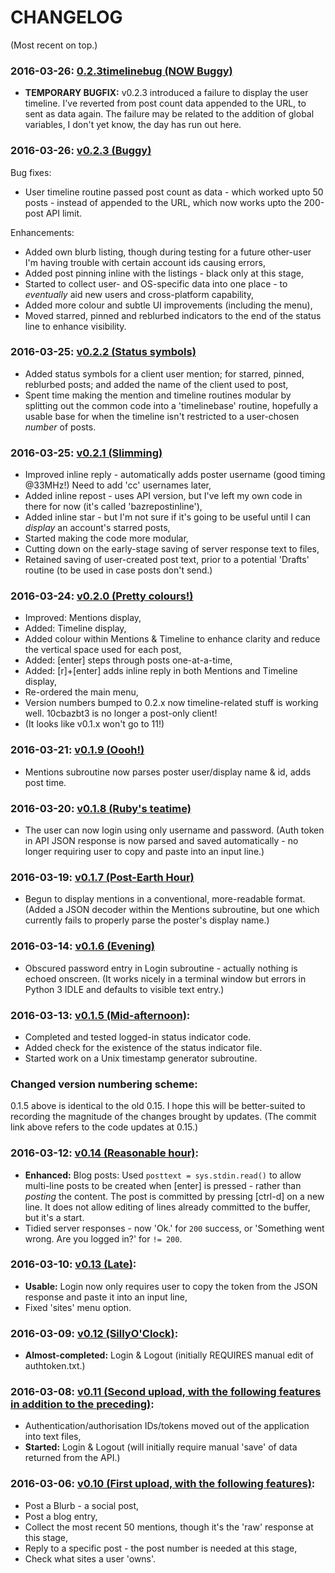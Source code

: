# CHANGELOG
(Most recent on top.)

### 2016-03-26: [0.2.3timelinebug (NOW Buggy)](https://github.com/bazbt3/10cbazbt3/commit/dbd7f26554468a1345237c7c309fa1ec5e1ac0c8)
* **TEMPORARY BUGFIX:** v0.2.3 introduced a failure to display the user timeline.  I've reverted from post count data appended to the URL, to sent as data again.  The failure may be related to the addition of global variables, I don't yet know, the day has run out here.

### 2016-03-26: [v0.2.3 (Buggy)](https://github.com/bazbt3/10cbazbt3/commit/3156bd5035a7725a62fbdbe7e0ec7398b3adb957)
Bug fixes:
* User timeline routine passed post count as data - which worked upto 50 posts - instead of appended to the URL, which now works upto the 200-post API limit.

Enhancements:
* Added own blurb listing, though during testing for a future other-user I'm having trouble with certain account ids causing errors,
* Added post pinning inline with the listings - black only at this stage,
* Started to collect user- and OS-specific data into one place - to *eventually* aid new users and cross-platform capability,
* Added more colour and subtle UI improvements (including the menu),
* Moved starred, pinned and reblurbed indicators to the end of the status line to enhance visibility.

### 2016-03-25: [v0.2.2 (Status symbols)](https://github.com/bazbt3/10cbazbt3/commit/46172710faa7a0628bde98901e9e8cec8c7ec26c)
* Added status symbols for a client user mention; for starred, pinned, reblurbed posts; and added the name of the client used to post,
* Spent time making the mention and timeline routines modular by splitting out the common code into a 'timelinebase' routine, hopefully a usable base for when the timeline isn't restricted to a user-chosen *number* of posts.

### 2016-03-25: [v0.2.1 (Slimming)](https://github.com/bazbt3/10cbazbt3/commit/a836354958200ef3a43382e25b479b2f532599d9)
* Improved inline reply - automatically adds poster username (good timing @33MHz!)  Need to add 'cc' usernames later,
* Added inline repost - uses API version, but I've left my own code in there for now (it's called 'bazrepostinline'),
* Added inline star - but I'm not sure if it's going to be useful until I can *display* an account's starred posts,
* Started making the code more modular,
* Cutting down on the early-stage saving of server response text to files,
* Retained saving of user-created post text, prior to a potential 'Drafts' routine (to be used in case posts don't send.)

### 2016-03-24: [v0.2.0 (Pretty colours!)](https://github.com/bazbt3/10cbazbt3/commit/558a3549158642343a50158e280f8b1e1687b758)
* Improved: Mentions display,
* Added: Timeline display,
* Added colour within Mentions & Timeline to enhance clarity and reduce the vertical space used for each post,
* Added: [enter] steps through posts one-at-a-time,
* Added: [r]+[enter] adds inline reply in both Mentions and Timeline display,
* Re-ordered the main menu,
* Version numbers bumped to 0.2.x now timeline-related stuff is working well.  10cbazbt3 is no longer a post-only client!
* (It looks like v0.1.x won't go to 11!)

### 2016-03-21: [v0.1.9 (Oooh!)](https://github.com/bazbt3/10cbazbt3/commit/aaa719a0b1de4f08d2b71b14e9c7bce072b1ae35)
* Mentions subroutine now parses poster user/display name & id, adds post time.

### 2016-03-20: [v0.1.8 (Ruby's teatime)](https://github.com/bazbt3/10cbazbt3/commit/1851376796959ca84399cbeae7abdcfa5c7ad7ac)
* The user can now login using only username and password.  (Auth token in API JSON response is now parsed and saved automatically - no longer requiring user to copy and paste into an input line.)

### 2016-03-19: [v0.1.7 (Post-Earth Hour)](https://github.com/bazbt3/10cbazbt3/commit/57066e4ef85c90fc741431d038047871263135c0)
* Begun to display mentions in a conventional, more-readable format.  (Added a JSON decoder within the Mentions subroutine, but one which currently fails to properly parse the poster's display name.)

### 2016-03-14: [v0.1.6 (Evening)](https://github.com/bazbt3/10cbazbt3/commit/d98988c31e1c903566ca98686d1e45ded75b2b3c)
* Obscured password entry in Login subroutine - actually nothing is echoed onscreen.  (It works nicely in a terminal window but errors in Python 3 IDLE and defaults to visible text entry.)

### 2016-03-13: [v0.1.5 (Mid-afternoon)](https://github.com/bazbt3/10cbazbt3/commit/a6030f40431c4d7609914eb19c2c643d33847ab4):
* Completed and tested logged-in status indicator code.
* Added check for the existence of the status indicator file.
* Started work on a Unix timestamp generator subroutine.

### Changed version numbering scheme:
0.1.5 above is identical to the old 0.15.  I hope this will be better-suited to recording the magnitude of the changes brought by updates.  (The commit link above refers to the code updates at 0.15.)

### 2016-03-12: [v0.14 (Reasonable hour)](https://github.com/bazbt3/10cbazbt3/commit/9e45404ff15c3a6b004a36f684005d96a6738ca4):
* **Enhanced:** Blog posts: Used `posttext = sys.stdin.read()` to allow multi-line posts to be created when [enter] is pressed - rather than *posting* the content.  The post is committed by pressing [ctrl-d] on a new line.  It does not allow editing of lines already committed to the buffer, but it's a start.
* Tidied server responses - now 'Ok.' for `200` success, or 'Something went wrong. Are you logged in?' for `!= 200`.

### 2016-03-10: [v0.13 (Late)](https://github.com/bazbt3/10cbazbt3/commit/045bfc774f6e62b2770ff16da644f7c31340fd9f):
* **Usable:** Login now only requires user to copy the token from the JSON response and paste it into an input line,
* Fixed 'sites' menu option.

### 2016-03-09: [v0.12 (SillyO'Clock)](https://github.com/bazbt3/10cbazbt3/commit/69d8f5e6a63f9c5b3eae3b5fa464641496a445fe):
* **Almost-completed:** Login & Logout (initially REQUIRES manual edit of authtoken.txt.)

### 2016-03-08: [v0.11 (Second upload, with the following features in addition to the preceding)](https://github.com/bazbt3/10cbazbt3/commit/0772796c86bd56a615262c95170342f9416d6604):
* Authentication/authorisation IDs/tokens moved out of the application into text files,
* **Started:** Login & Logout (will initially require manual 'save' of data returned from the API.)

### 2016-03-06: [v0.10 (First upload, with the following features)](https://github.com/bazbt3/10cbazbt3/commit/5a41660ea4415d4bd0bee585ec8e16d3ff8b59c6):
* Post a Blurb - a social post,
* Post a blog entry,
* Collect the most recent 50 mentions, though it's the 'raw' response at this stage,
* Reply to a specific post - the post number is needed at this stage,
* Check what sites a user 'owns'.
